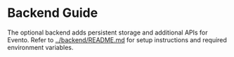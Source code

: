 # Backend Guide

The optional backend adds persistent storage and additional APIs for Evento.
Refer to [../backend/README.md](../backend/README.md) for setup instructions and required environment variables.
